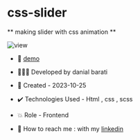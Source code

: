 # css-slider

** making slider with css animation **

![view](https://github.com/danial-barati/slider/assets/104683176/ab10654d-f44a-4060-8fea-cb89655e9915)

- 🔗 [demo](https://danial-barati.github.io/slider/)

- 👩🏻‍💻 Developed by danial barati

- 📆 Created - 2023-10-25

- ✔️ Technologies Used - Html , css , scss

- 💥 Role - Frontend

- 📲 How to reach me : with my [linkedin](https://www.linkedin.com/in/danial-barati-0a9804291/)
